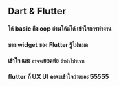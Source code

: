 ## Dart & Flutter
#### ได้ basic ถึง oop อ่านโค้ดได้ เข้าใจการทำงาน 
#### บาง widget ของ Flutter รู้ไม่หมด 
#### เข้าใจ และ `อาจจะ`ยอดต่อ `ถ้าทำโปรเจท`
#### flutter ก็ UX UI คงจะเข้าใจว่าเยอะ 55555 